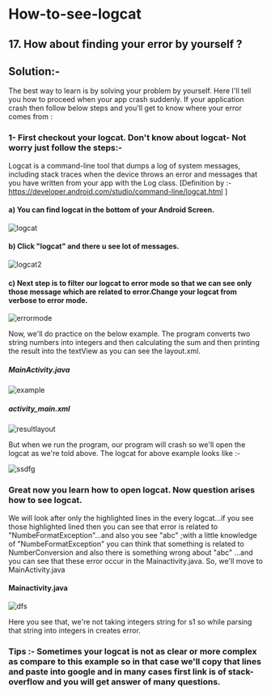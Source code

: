 # How-to-see-logcat

## 17. How about finding your error by yourself ?

## Solution:-

The best way to learn is by solving your problem by yourself. Here I'll tell you how to proceed when your app crash suddenly.
If your application crash then follow below steps and you'll get to know where your error comes from :

### 1- First checkout your logcat. Don't know about logcat- Not worry just follow the steps:-
       
  Logcat is a command-line tool that dumps a log of system messages, including stack traces when the device throws an error and messages that you have written from your app with the Log class. [Definition by :- https://developer.android.com/studio/command-line/logcat.html ]
         
####  a) You can find logcat in the bottom of your Android Screen.


![logcat](https://user-images.githubusercontent.com/25812257/37620112-580c5e1e-2be1-11e8-91b1-32f42b4662f9.PNG)


####  b) Click "logcat" and  there u see lot of messages.

![logcat2](https://user-images.githubusercontent.com/25812257/37625346-8e1b5662-2bf1-11e8-954f-1421c2958318.PNG)


####  c) Next step is to filter our logcat to error mode so that we can see only those message which are related to error.Change your logcat from verbose to error mode.


![errormode](https://user-images.githubusercontent.com/25812257/37625352-93477846-2bf1-11e8-9128-72374b4d070b.PNG)


Now, we'll do practice on the below example. The program  converts two string numbers into integers and then calculating the sum and then printing the result into the textView as you can see the layout.xml.


#####  MainActivity.java

![example](https://user-images.githubusercontent.com/25812257/37626546-74bca5ae-2bf6-11e8-8e0f-0050c3c631d8.PNG)

#####  activity_main.xml

![resultlayout](https://user-images.githubusercontent.com/25812257/37626573-9c65761c-2bf6-11e8-8e47-04868a1354c4.PNG)

But when we run the program, our program will crash so we'll open the logcat as we're told above. The logcat for above example looks like :- 

![ssdfg](https://user-images.githubusercontent.com/25812257/37626899-eaf702fe-2bf7-11e8-8700-305b0cd09b23.PNG)

###  Great now you learn how to open logcat. Now question arises how to see logcat.

  We will look after only the highlighted lines in the every logcat...if you see those highlighted lined then you can see that error  is related to "NumbeFormatException"...and also you see "abc" ;with a little knowledge of "NumbeFormatException" you can think that something is related to NumberConversion and also there is something wrong about "abc" ...and you can see that these error occur in the Mainactivity.java. So, we'll move to MainActivity.java
  
  
 #### Mainactivity.java
 
 ![dfs](https://user-images.githubusercontent.com/25812257/37627349-fdf68d78-2bf9-11e8-9a26-8af78b1c1a45.PNG)
 
 
 Here you see that, we're not taking integers string for s1 so while parsing that string into integers in creates error.
 
 ###  Tips :- Sometimes your logcat is not as clear or more complex as compare to this example so in that case we'll copy that lines and paste into google and in many cases first link is of stack-overflow and you will get answer of many questions.
